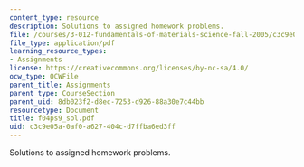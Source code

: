 ```yaml
---
content_type: resource
description: Solutions to assigned homework problems.
file: /courses/3-012-fundamentals-of-materials-science-fall-2005/c3c9e05a0af0a627404cd7ffba6ed3ff_f04ps9_sol.pdf
file_type: application/pdf
learning_resource_types:
- Assignments
license: https://creativecommons.org/licenses/by-nc-sa/4.0/
ocw_type: OCWFile
parent_title: Assignments
parent_type: CourseSection
parent_uid: 8db023f2-d8ec-7253-d926-88a30e7c44bb
resourcetype: Document
title: f04ps9_sol.pdf
uid: c3c9e05a-0af0-a627-404c-d7ffba6ed3ff
---
```

Solutions to assigned homework problems.